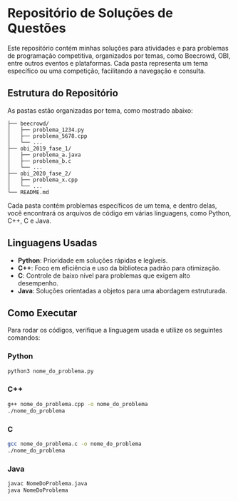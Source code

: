 # Repositório de Soluções de Questões

Este repositório contém minhas soluções para atividades e para problemas de programação competitiva, organizados por temas, como Beecrowd, OBI, entre outros eventos e plataformas. Cada pasta representa um tema específico ou uma competição, facilitando a navegação e consulta.

## Estrutura do Repositório

As pastas estão organizadas por tema, como mostrado abaixo:

```
├── beecrowd/
│   ├── problema_1234.py
│   ├── problema_5678.cpp
│   └── ...
├── obi_2019_fase_1/
│   ├── problema_a.java
│   ├── problema_b.c
│   └── ...
├── obi_2020_fase_2/
│   ├── problema_x.cpp
│   └── ...
└── README.md
```

Cada pasta contém problemas específicos de um tema, e dentro delas, você encontrará os arquivos de código em várias linguagens, como Python, C++, C e Java.

## Linguagens Usadas

- **Python**: Prioridade em soluções rápidas e legíveis.
- **C++**: Foco em eficiência e uso da biblioteca padrão para otimização.
- **C**: Controle de baixo nível para problemas que exigem alto desempenho.
- **Java**: Soluções orientadas a objetos para uma abordagem estruturada.

## Como Executar

Para rodar os códigos, verifique a linguagem usada e utilize os seguintes comandos:

### Python
```bash
python3 nome_do_problema.py
```

### C++
```bash
g++ nome_do_problema.cpp -o nome_do_problema
./nome_do_problema
```

### C
```bash
gcc nome_do_problema.c -o nome_do_problema
./nome_do_problema
```

### Java
```bash
javac NomeDoProblema.java
java NomeDoProblema
```
